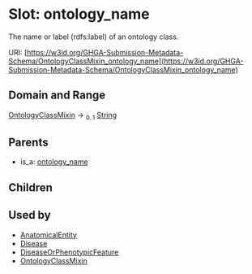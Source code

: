 
# Slot: ontology_name


The name or label (rdfs:label) of an ontology class.

URI: [https://w3id.org/GHGA-Submission-Metadata-Schema/OntologyClassMixin_ontology_name](https://w3id.org/GHGA-Submission-Metadata-Schema/OntologyClassMixin_ontology_name)


## Domain and Range

[OntologyClassMixin](OntologyClassMixin.md) &#8594;  <sub>0..1</sub> [String](types/String.md)

## Parents

 *  is_a: [ontology_name](ontology_name.md)

## Children


## Used by

 * [AnatomicalEntity](AnatomicalEntity.md)
 * [Disease](Disease.md)
 * [DiseaseOrPhenotypicFeature](DiseaseOrPhenotypicFeature.md)
 * [OntologyClassMixin](OntologyClassMixin.md)
